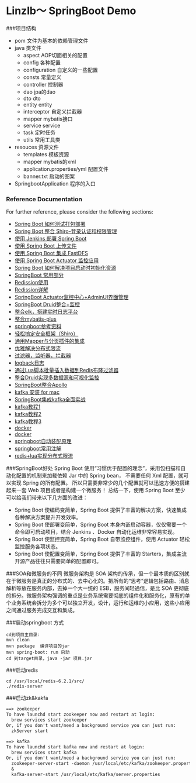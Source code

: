 # Linzlb～ SpringBoot Demo
###项目结构
* pom                               文件为基本的依赖管理文件
* java                              类文件
    * aspect                        AOP切面相关的配置
    * config                        各种配置
    * configuration                 自定义的一些配置
    * consts                        常量定义
    * controller                    控制器
    * dao                           jpa的dao
    * dto                           dto
    * entity                        entity
    * interceptor                   自定义拦截器
    * mapper                        mybatis接口
    * service                       service
    * task                          定时任务
    * utils                         常用工具类
* resouces                          资源文件
    * templates                     模板资源
    * mapper                        mybatis的xml
    * application.properties/yml    配置文件
    * banner.txt                    启动的图案
* SpringbootApplication             程序的入口


### Reference Documentation
For further reference, please consider the following sections:
* [Spring Boot 如何测试打包部署](http://www.ityouknow.com/springboot/2017/05/09/spring-boot-deploy.html)
* [Spring Boot 整合 Shiro-登录认证和权限管理](http://www.ityouknow.com/springboot/2017/06/26/spring-boot-shiro.html)
* [使用 Jenkins 部署 Spring Boot](http://www.ityouknow.com/springboot/2017/11/11/spring-boot-jenkins.html)
* [使用 Spring Boot 上传文件](http://www.ityouknow.com/springboot/2018/01/12/spring-boot-upload-file.html)
* [使用 Spring Boot 集成 FastDFS](http://www.ityouknow.com/springboot/2018/01/16/spring-boot-fastdfs.html)
* [使用 Spring Boot Actuator 监控应用](http://www.ityouknow.com/springboot/2018/02/06/spring-boot-actuator.html)
* [Spring Boot 如何解决项目启动时初始化资源](http://www.ityouknow.com/springboot/2018/05/03/spring-boot-commandLineRunner.html)
* [SpringBoot 常用部分](http://www.ityouknow.com/spring-boot.html)
* [Redission使用](https://blog.csdn.net/liuxiao723846/article/details/88131065?utm_term=redission%E5%88%86%E5%B8%83%E5%BC%8F%E9%94%81&utm_medium=distribute.pc_aggpage_search_result.none-task-blog-2~all~sobaiduweb~default-2-88131065&spm=3001.4430)
* [Redission详解](https://blog.csdn.net/asd051377305/article/details/108384490?utm_medium=distribute.pc_relevant.none-task-blog-baidujs_utm_term-0&spm=1001.2101.3001.4242)
* [SpringBoot Actuator监控中心+AdminUI界面管理](https://blog.csdn.net/u011976388/article/details/85395130)
* [SpringBoot Druid整合+监控](https://www.cnblogs.com/DFX339/p/12751584.html)
* [整合elk，搭建实时日志平台](https://www.fangzhipeng.com/springboot/2017/05/22/sprinboot22-elk.html)
* [整合mybatis-plus](http://blog.java1234.com/index.html?typeId=43)
* [springboot参考资料](http://blog.battcn.com/categories/SpringBoot/)
* [轻松搞定安全框架（Shiro）](http://blog.battcn.com/2018/07/03/springboot/v2-other-shiro/)
* [通用Mapper与分页插件的集成](http://blog.battcn.com/2018/05/10/springboot/v2-orm-mybatis-plugin/)
* [优雅解决分布式限流](http://blog.battcn.com/2018/08/08/springboot/v2-cache-redislimter/)
* [过滤器，监听器，拦截器](https://www.cnblogs.com/qdhxhz/p/9043568.html)
* [logback日志](https://www.cnblogs.com/qdhxhz/p/9069980.html)
* [通过Lua脚本批量插入数据到Redis布隆过滤器](https://www.cnblogs.com/qdhxhz/p/11259078.html)
* [整合Druid实现多数据源和可视化监控](https://www.cnblogs.com/qdhxhz/p/10192041.html)
* [SpringBoot整合Apollo](https://www.cnblogs.com/qdhxhz/p/13449285.html)
* [kafka 安装 for mac](https://blog.csdn.net/oumuv/article/details/84860181)
* [SpringBoot集成kafka全面实战](https://blog.csdn.net/yuanlong122716/article/details/105160545/)
* [kafka教程1](https://www.cnblogs.com/qingyunzong/category/1212387.html)
* [kafka教程2](https://www.cnblogs.com/riches/category/1536304.html)
* [kafka教程3](https://baijiahao.baidu.com/s?id=1651919282506404758&wfr=spider&for=pc)
* [docker](https://www.runoob.com/docker/docker-container-usage.html)
* [docker](https://www.docker.org.cn/book/docker/what-is-docker-16.html)
* [springboot自动装配原理](https://www.cnblogs.com/javaguide/p/springboot-auto-config.html)
* [springboot常用注解](https://snailclimb.gitee.io/javaguide/#/./docs/system-design/framework/spring/SpringBoot+Spring%E5%B8%B8%E7%94%A8%E6%B3%A8%E8%A7%A3%E6%80%BB%E7%BB%93)
* [redis+lua实现分布式限流](http://blog.battcn.com/2018/08/08/springboot/v2-cache-redislimter/)



###SpringBoot好处
Spring Boot 使用“习惯优于配置的理念”，采用包扫描和自动化配置的机制来加载依赖 Jar 中的 Spring bean，
不需要任何 Xml 配置，就可以实现 Spring 的所有配置。
所以只需要非常少的几个配置就可以迅速方便的搭建起来一套 Web 项目或者是构建一个微服务！
总结一下，使用 Spring Boot 至少可以给我们带来以下几方面的改进：
* Spring Boot 使编码变简单，Spring Boot 提供了丰富的解决方案，快速集成各种解决方案提升开发效率。
* Spring Boot 使部署变简单，Spring Boot 本身内嵌启动容器，仅仅需要一个命令即可启动项目，结合 Jenkins 、Docker 自动化运维非常容易实现。
* Spring Boot 使监控变简单，Spring Boot 自带监控组件，使用 Actuator 轻松监控服务各项状态。
* Spring Boot 使配置变简单，Spring Boot 提供了丰富的 Starters，集成主流开源产品往往只需要简单的配置即可。


###SOA和微服务的不同
微服务架构是 SOA 架构的传承，但一个最本质的区别就在于微服务是真正的分布式的、去中心化的。把所有的“思考”逻辑包括路由、消息解析等放在服务内部，去掉一个大一统的 ESB，服务间轻通信，是比 SOA 更彻底的拆分。微服务架构强调的重点是业务系统需要彻底的组件化和服务化，原有的单个业务系统会拆分为多个可以独立开发，设计，运行和运维的小应用，这些小应用之间通过服务完成交互和集成。


###启动springboot 方式
```
cd到项目主目录:
mvn clean  
mvn package  编译项目的jar
mvn spring-boot: run 启动
cd 到target目录，java -jar 项目.jar
```


###启动redis
```
cd /usr/local/redis-6.2.1/src/
./redis-server 
```
###启动zk&kakfa
```markdown
==> zookeeper
To have launchd start zookeeper now and restart at login:
  brew services start zookeeper
Or, if you don't want/need a background service you can just run:
  zkServer start
  
==> kafka
To have launchd start kafka now and restart at login:
  brew services start kafka
Or, if you don't want/need a background service you can just run:
  zookeeper-server-start -daemon /usr/local/etc/kafka/zookeeper.properties 
  & 
  kafka-server-start /usr/local/etc/kafka/server.properties
```
